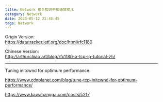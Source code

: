 ```yaml
---
title: Network 相关知识不知道放那儿
category: Network
date: 2023-05-12 22:48:45
tags: Network
---
```


Origin Version:  
https://datatracker.ietf.org/doc/html/rfc1180

Chinese Version:  
http://arthurchiao.art/blog/rfc1180-a-tcp-ip-tutorial-zh/



---

Tuning initcwnd for optimum performance: 

https://www.cdnplanet.com/blog/tune-tcp-initcwnd-for-optimum-performance/

https://www.kawabangga.com/posts/5217



